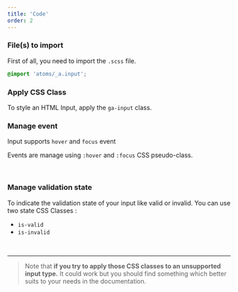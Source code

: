 ```yaml
---
title: 'Code'
order: 2
---
```


### File(s) to import

First of all, you need to import the `.scss` file.

```scss
@import 'atoms/_a.input';
```

### Apply CSS Class

To style an HTML Input, apply the `ga-input` class.

<pattern path="src/pages/Components/Atoms/text-input/--input/input-default"></pattern>

### Manage event

<hintitem>
    Input supports <code>hover</code> and <code>focus</code> event
</hintitem>

Events are manage using `:hover` and `:focus` CSS pseudo-class.

<br/>

<pattern path="src/pages/Components/Atoms/text-input/--input/input-default-event"></pattern>

### Manage validation state

To indicate the validation state of your input like valid or invalid. You can use two state CSS Classes :

- `is-valid`
- `is-invalid`

<pattern path="src/pages/Components/Atoms/text-input/--input/input-state"></pattern>

<br/>

---

> Note that <strong>if you try to apply those CSS classes to an unsupported input type.</strong> It could work but you should find something which better suits to your needs in the documentation.
